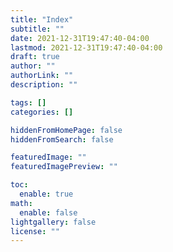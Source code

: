 ```yaml
---
title: "Index"
subtitle: ""
date: 2021-12-31T19:47:40-04:00
lastmod: 2021-12-31T19:47:40-04:00
draft: true
author: ""
authorLink: ""
description: ""

tags: []
categories: []

hiddenFromHomePage: false
hiddenFromSearch: false

featuredImage: ""
featuredImagePreview: ""

toc:
  enable: true
math:
  enable: false
lightgallery: false
license: ""
---
```


<!--more-->
